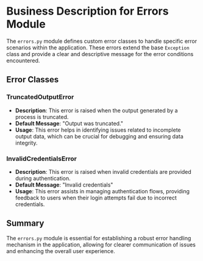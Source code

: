 # Business Description for Errors Module

The `errors.py` module defines custom error classes to handle specific error scenarios within the application. These errors extend the base `Exception` class and provide a clear and descriptive message for the error conditions encountered.

## Error Classes

### TruncatedOutputError
- **Description**: This error is raised when the output generated by a process is truncated.
- **Default Message**: "Output was truncated."
- **Usage**: This error helps in identifying issues related to incomplete output data, which can be crucial for debugging and ensuring data integrity.

### InvalidCredentialsError
- **Description**: This error is raised when invalid credentials are provided during authentication.
- **Default Message**: "Invalid credentials"
- **Usage**: This error assists in managing authentication flows, providing feedback to users when their login attempts fail due to incorrect credentials.

## Summary
The `errors.py` module is essential for establishing a robust error handling mechanism in the application, allowing for clearer communication of issues and enhancing the overall user experience.